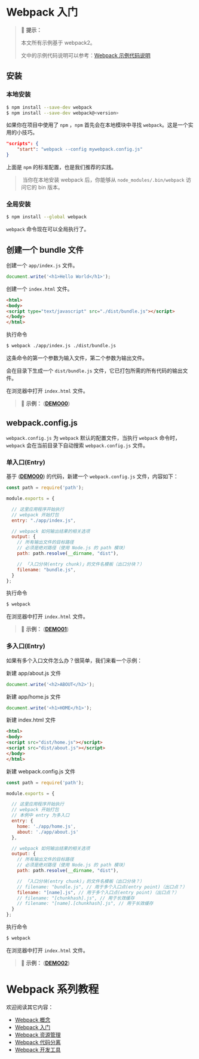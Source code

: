 # Webpack 入门

> :pushpin: **提示：**
>
> 本文所有示例基于 webpack2。
>
> 文中的示例代码说明可以参考：[Webpack 示例代码说明](https://github.com/atlantis1024/react-step-by-step/tree/master/codes/chapter03)

## 安装

### 本地安装

```bash
$ npm install --save-dev webpack
$ npm install --save-dev webpack@<version>
```

如果你在项目中使用了 `npm` ，`npm` 首先会在本地模块中寻找 `webpack`。这是一个实用的小技巧。

```json
"scripts": {
    "start": "webpack --config mywebpack.config.js"
}
```

上面是 `npm` 的标准配置，也是我们推荐的实践。

>  当你在本地安装 webpack 后，你能够从 `node_modules/.bin/webpack` 访问它的 bin 版本。

### 全局安装

```bash
$ npm install --global webpack
```

`webpack` 命令现在可以全局执行了。

## 创建一个 bundle 文件

创建一个 `app/index.js` 文件。

```js
document.write('<h1>Hello World</h1>');
```

创建一个 `index.html` 文件。

```html
<html>
<body>
<script type="text/javascript" src="./dist/bundle.js"></script>
</body>
</html>
```

执行命令

```bash
$ webpack ./app/index.js ./dist/bundle.js
```

这条命令的第一个参数为输入文件，第二个参数为输出文件。

会在目录下生成一个 `dist/bundle.js` 文件，它已打包所需的所有代码的输出文件。

在浏览器中打开 `index.html` 文件。

> :flashlight: **示例：** ([**DEMO00**](https://github.com/atlantis1024/react-step-by-step/tree/master/codes/chapter03/webpack2/demo00))

## webpack.config.js

`webpack.config.js` 为 `webpack` 默认的配置文件，当执行 `webpack` 命令时，`webpack` 会在当前目录下自动搜索 `webpack.config.js` 文件。

### 单入口(Entry)

基于 ([**DEMO00**](https://github.com/atlantis1024/react-step-by-step/tree/master/codes/chapter03/webpack2/demo00)) 的代码，新建一个 `webpack.config.js` 文件，内容如下：

```js
const path = require('path');

module.exports = {

  // 这里应用程序开始执行
  // webpack 开始打包
  entry: "./app/index.js",

  // webpack 如何输出结果的相关选项
  output: {
    // 所有输出文件的目标路径
    // 必须是绝对路径（使用 Node.js 的 path 模块）
    path: path.resolve(__dirname, "dist"),

    // 「入口分块(entry chunk)」的文件名模板（出口分块？）
    filename: "bundle.js",
  }
};
```

执行命令

```bash
$ webpack
```

在浏览器中打开 `index.html` 文件。

> :flashlight: **示例：** ([**DEMO01**](https://github.com/atlantis1024/react-step-by-step/tree/master/codes/chapter03/webpack2/demo01))

### 多入口(Entry)

如果有多个入口文件怎么办？很简单，我们来看一个示例：

新建 app/about.js 文件

```js
document.write('<h2>ABOUT</h2>');
```

新建 app/home.js 文件

```js
document.write('<h1>HOME</h1>');
```

新建 index.html 文件

```html
<html>
<body>
<script src="dist/home.js"></script>
<script src="dist/about.js"></script>
</body>
</html>
```

新建 webpack.config.js 文件

```js
const path = require('path');

module.exports = {

  // 这里应用程序开始执行
  // webpack 开始打包
  // 本例中 entry 为多入口
  entry: {
    home: './app/home.js',
    about: './app/about.js'
  },

  // webpack 如何输出结果的相关选项
  output: {
    // 所有输出文件的目标路径
    // 必须是绝对路径（使用 Node.js 的 path 模块）
    path: path.resolve(__dirname, "dist"),

    // 「入口分块(entry chunk)」的文件名模板（出口分块？）
    // filename: "bundle.js", // 用于多个入口点(entry point)（出口点？）
    filename: "[name].js", // 用于多个入口点(entry point)（出口点？）
    // filename: "[chunkhash].js", // 用于长效缓存
    // filename: "[name].[chunkhash].js", // 用于长效缓存
  }
};
```

执行命令

```bash
$ webpack
```

在浏览器中打开 `index.html` 文件。


> :flashlight: **示例：** ([**DEMO02**](https://github.com/atlantis1024/react-step-by-step/tree/master/codes/chapter03/webpack2/demo02))

# Webpack 系列教程

欢迎阅读其它内容：

* [Webpack 概念](https://github.com/atlantis1024/react-step-by-step/tree/master/docs/chapter03/webpack/concept.md)
* [Webpack 入门](https://github.com/atlantis1024/react-step-by-step/tree/master/docs/chapter03/webpack/webpack-tutorial.md)
* [Webpack 资源管理](https://github.com/atlantis1024/react-step-by-step/tree/master/docs/chapter03/webpack/asset-management.md)
* [Webpack 代码分离](https://github.com/atlantis1024/react-step-by-step/tree/master/docs/chapter03/webpack/code-splitting.md)
* [Webpack 开发工具](https://github.com/atlantis1024/react-step-by-step/tree/master/docs/chapter03/webpack/development.md)

